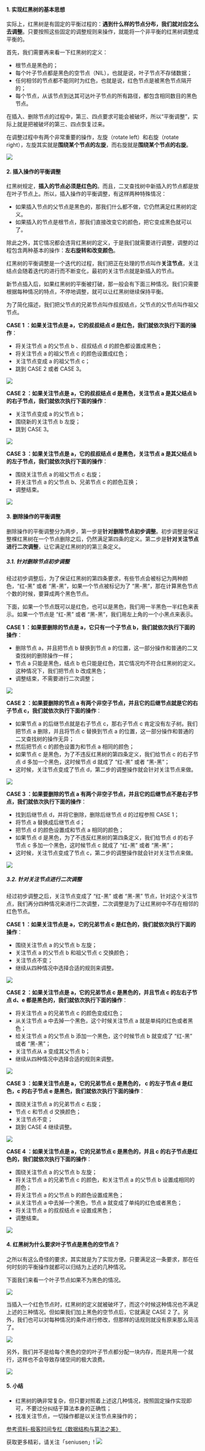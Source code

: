 #### 1. 实现红黑树的基本思想

实际上，红黑树是有固定的平衡过程的：**遇到什么样的节点分布，我们就对应怎么去调整**。只要按照这些固定的调整规则来操作，就能将一个非平衡的红黑树调整成平衡的。

首先，我们需要再来看一下红黑树的定义：

- 根节点是黑色的；
- 每个叶子节点都是黑色的空节点（NIL），也就是说，叶子节点不存储数据；
- 任何相邻的节点都不能同时为红色，也就是说，红色节点是被黑色节点隔开的；
- 每个节点，从该节点到达其可达叶子节点的所有路径，都包含相同数目的黑色节点。

在插入、删除节点的过程中，第三、四点要求可能会被破坏，所以“平衡调整”，实际上就是把被破坏的第三、四点恢复过来。

在调整过程中有两个非常重要的操作，左旋（rotate left）和右旋（rotate right），左旋其实就是**围绕某个节点的左旋**，而右旋就是**围绕某个节点的右旋**。

![](https://upload-images.jianshu.io/upload_images/11895466-414773fe002e76f5.jpg?imageMogr2/auto-orient/strip%7CimageView2/2/w/1240)


#### 2. 插入操作的平衡调整

红黑树规定，**插入的节点必须是红色的**。而且，二叉查找树中新插入的节点都是放在叶子节点上。所以，插入操作的平衡调整，有这样两种特殊情况：

- 如果插入节点的父节点是黑色的，那我们什么都不做，它仍然满足红黑树的定义。
- 如果插入的节点是根节点，那我们直接改变它的颜色，把它变成黑色就可以了。

除此之外，其它情况都会违背红黑树的定义，于是我们就需要进行调整，调整的过程包含两种基本的操作：**左右旋转和改变颜色**。

红黑树的平衡调整是一个迭代的过程，我们把正在处理的节点叫作**关注节点**，关注结点会随着迭代的进行而不断变化，最初的关注节点就是新插入的节点。

新节点插入后，如果红黑树的平衡被打破，那一般会有下面三种情况。我们只需要根据每种情况的特点，不停地调整，就可以让红黑树继续保持平衡。

为了简化描述，我们把父节点的兄弟节点叫作叔叔结点，父节点的父节点叫作祖父节点。

**CASE 1 ：如果关注节点是 a，它的叔叔结点 d 是红色，我们就依次执行下面的操作**：

- 将关注节点 a 的父节点 b 、叔叔结点 d 的颜色都设置成黑色；
- 将关注节点 a 的祖父节点 c 的颜色设置成红色；
- 关注节点变成 a 的祖父节点 c；
- 跳到 CASE 2 或者 CASE 3。

![](https://upload-images.jianshu.io/upload_images/11895466-88d0fe54b69fb7e9.jpg?imageMogr2/auto-orient/strip%7CimageView2/2/w/1240)

**CASE 2 ：如果关注节点是 a，它的叔叔结点 d 是黑色，关注节点 a 是其父结点 b 的右子节点，我们就依次执行下面的操作**：

- 关注节点变成 a 的父节点 b；
- 围绕新的关注节点 b 左旋；
- 跳到 CASE 3。

![](https://upload-images.jianshu.io/upload_images/11895466-8a680f1123acc8c4.jpg?imageMogr2/auto-orient/strip%7CimageView2/2/w/1240)

**CASE 3 ：如果关注节点是 a，它的叔叔结点 d 是黑色，关注节点 a 是其父结点 b 的左子节点，我们就依次执行下面的操作**：

- 围绕关注节点 a 的祖父节点 c 右旋；
- 将关注节点 a 的父节点 b、兄弟节点 c 的颜色互换；
- 调整结束。

![](https://upload-images.jianshu.io/upload_images/11895466-3522fa9d55258a15.jpg?imageMogr2/auto-orient/strip%7CimageView2/2/w/1240)

#### 3. 删除操作的平衡调整

删除操作的平衡调整分为两步，第一步是**针对删除节点初步调整**。初步调整是保证整棵红黑树在一个节点删除之后，仍然满足第四条的定义。第二步是**针对关注节点进行二次调整**，让它满足红黑树的的第三条定义。

##### 3.1. 针对删除节点初步调整

经过初步调整后，为了保证红黑树的第四条要求，有些节点会被标记为两种颜色，“红-黑” 或者 “黑-黑”，如果一个节点被标记为了 “黑-黑”，那在计算黑色节点个数的时候，要算成两个黑色节点。

下面，如果一个节点既可以是红色，也可以是黑色，我们用一半黑色一半红色来表示。如果一个节点是 “红-黑” 或者 “黑-黑”，我们用左上角的一个小黑点来表示。

**CASE 1 ：如果要删除的节点是 a，它只有一个子节点 b，我们就依次执行下面的操作**：

- 删除节点 a，并且把节点 b 替换到节点 a 的位置，这一部分操作和普通的二叉查找树的删除操作一样；
- 节点 a 只能是黑色，结点 b 也只能是红色，其它情况均不符合红黑树的定义。这种情况下，我们把节点 b 改成黑色；
- 调整结束，不需要进行二次调整；

![](https://upload-images.jianshu.io/upload_images/11895466-5efbb027382ab188.jpg?imageMogr2/auto-orient/strip%7CimageView2/2/w/1240)


**CASE 2 ：如果要删除的节点 a 有两个非空子节点，并且它的后继节点就是它的右子节点 c，我们就依次执行下面的操作**：

- 如果节点 a 的后继节点就是右子节点 c，那右子节点 c 肯定没有左子树。我们把节点 a 删除，并且将节点 c 替换到节点 a 的位置，这一部分操作和普通的二叉查找树的操作无异；
- 然后把节点 c 的颜色设置为和节点 a 相同的颜色；
- 如果节点 c 是黑色，为了不违反红黑树的第四条定义，我们给节点 c 的右子节点 d 多加一个黑色，这时候节点 d 就成了 “红-黑” 或者 “黑-黑”；
- 这时候，关注节点变成了节点 d，第二步的调整操作就会针对关注节点来做。

![](https://upload-images.jianshu.io/upload_images/11895466-ad89917ce182d076.jpg?imageMogr2/auto-orient/strip%7CimageView2/2/w/1240)


**CASE 3 ：如果要删除的节点 a 有两个非空子节点，并且它的后继节点不是右子节点，我们就依次执行下面的操作**：

- 找到后继节点 d，并将它删除，删除后继节点 d 的过程参照 CASE 1；
- 将节点 a 替换成后继节点 d；
- 把节点 d 的颜色设置成和节点 a 相同的颜色；
- 如果节点 d 是黑色，为了不违反红黑树的第四条定义，我们给节点 d 的右子节点 c 多加一个黑色，这时候节点 c 就成了 “红-黑” 或者 “黑-黑”；
- 这时候，关注节点变成了节点 c，第二步的调整操作就会针对关注节点来做。

![](https://upload-images.jianshu.io/upload_images/11895466-bf1f460ee345866a.jpg?imageMogr2/auto-orient/strip%7CimageView2/2/w/1240)


##### 3.2. 针对关注节点进行二次调整

经过初步调整之后，关注节点变成了 “红-黑” 或者 “黑-黑” 节点，针对这个关注节点，我们再分四种情况来进行二次调整，二次调整是为了让红黑树中不存在相邻的红色节点。

**CASE 1 ：如果关注节点是 a，它的兄弟节点 c 是红色的，我们就依次执行下面的操作**：

- 围绕关注节点 a 的父节点 b 左旋；
- 关注节点 a 的父节点 b 和祖父节点 c 交换颜色；
- 关注节点不变；
- 继续从四种情况中选择合适的规则来调整。

![](https://upload-images.jianshu.io/upload_images/11895466-54d23ad2a290d839.jpg?imageMogr2/auto-orient/strip%7CimageView2/2/w/1240)


**CASE 2 ：如果关注节点是 a，它的兄弟节点 c 是黑色的，并且节点 c 的左右子节点 d、e 都是黑色的，我们就依次执行下面的操作**：

- 将关注节点 a 的兄弟节点 c 的颜色变成红色；
- 从关注节点 a 中去掉一个黑色，这个时候关注节点 a 就是单纯的红色或者黑色；
- 给关注节点 a 的父节点 b 添加一个黑色，这个时候节点 b 就变成了 “红-黑” 或者 “黑-黑”；
- 关注节点从 a 变成其父节点 b；
- 继续从四种情况中选择合适的规则来调整。

![](https://upload-images.jianshu.io/upload_images/11895466-f709c51618e81467.jpg?imageMogr2/auto-orient/strip%7CimageView2/2/w/1240)

**CASE 3 ：如果关注节点是 a，它的兄弟节点 c 是黑色的， c 的左子节点 d 是红色，c 的右子节点 e 是黑色，我们就依次执行下面的操作**：

- 围绕关注节点 a 的兄弟节点 c 右旋；
- 节点 c 和节点 d 交换颜色；
- 关注节点不变；
- 跳到 CASE 4 继续调整。

![](https://upload-images.jianshu.io/upload_images/11895466-fb4154dee63ccc3d.jpg?imageMogr2/auto-orient/strip%7CimageView2/2/w/1240)

**CASE 4 ：如果关注节点是 a，它的兄弟节点 c 是黑色的，并且 c 的右子节点是红色的，我们就依次执行下面的操作**：

- 围绕关注节点 a 的父节点 b 左旋；
- 将关注节点 a 的兄弟节点 c 的颜色，和关注节点 a 的父节点 b 设置成相同的颜色；
- 将关注节点 a 的父节点 b 的颜色设置成黑色；
- 从关注节点 a 中去掉一个黑色，节点 a 就变成了单纯的红色或者黑色；
- 将关注节点 a 的叔叔结点 e 设置成黑色；
- 调整结束。

![](https://upload-images.jianshu.io/upload_images/11895466-ce918f788479acbc.jpg?imageMogr2/auto-orient/strip%7CimageView2/2/w/1240)

#### 4. 红黑树为什么要求叶子节点是黑色的空节点？

之所以有这么奇怪的要求，其实就是为了实现方便。只要满足这一条要求，那在任何时刻的平衡操作就都可以归结为上述的几种情况。

下面我们来看一个叶子节点如果不为黑色的情况。

![](https://upload-images.jianshu.io/upload_images/11895466-f44c02cbbeea6af0.jpg?imageMogr2/auto-orient/strip%7CimageView2/2/w/1240)

当插入一个红色节点时，红黑树的定义就被破坏了，而这个时候这种情况也不满足上述的三种情况。但如果我们加上黑色的空节点后，它就满足 CASE 2 了。另外，我们也可以对每种情况的条件进行修改，但那样的话规则就没有原来那么简洁了。

![](https://upload-images.jianshu.io/upload_images/11895466-8ec96e7dad811b7f.jpg?imageMogr2/auto-orient/strip%7CimageView2/2/w/1240)

另外，我们并不是给每个黑色的空的叶子节点都分配一块内存，而是共用一个就行，这样也不会导致存储空间的极大浪费。

![](https://upload-images.jianshu.io/upload_images/11895466-944ac26f3e758d3a.jpg?imageMogr2/auto-orient/strip%7CimageView2/2/w/1240)


#### 5. 小结
 - 红黑树的确非常复杂，但只要对照着上述这几种情况，按照固定操作实现即可，不要过分纠结于算法本身的正确性；
- 找准关注节点，一切操作都是以关注节点来操作的；

[参考资料-极客时间专栏《数据结构与算法之美》](https://time.geekbang.org/column/126)

获取更多精彩，请关注「seniusen」! 
![](https://upload-images.jianshu.io/upload_images/11895466-ee82f7655f20bfeb.jpg?imageMogr2/auto-orient/strip%7CimageView2/2/w/1240)
